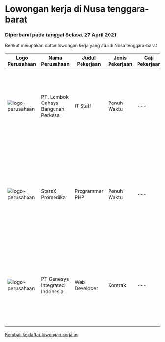 
  # Lowongan kerja di Nusa tenggara-barat

  ### Diperbarui pada tanggal Selasa, 27 April 2021

  Berikut merupakan daftar lowongan kerja yang ada di Nusa tenggara-barat

  |Logo Perusahaan | Nama Perusahaan | Judul Pekerjaan | Jenis Pekerjaan | Gaji Pekerjaan | Lokasi | Deskripsi | Tanggal diunggah | Pranala |
  | -------------- | --------------- | --------------- | --------- | --------- | -------------- | ------- | ----------- | ----------- |
  |![logo-perusahaan](https://image-service-cdn.seek.com.au/6eea8d6942db28c538d809650d234bad669bf02c/ee4dce1061f3f616224767ad58cb2fc751b8d2dc)|PT. Lombok Cahaya Bangunan Perkasa|IT Staff|Penuh Waktu|---|Mataram|Kualifikasi : Usia Masimal 35 Tahun Pendidikan Minimal D3/ S1 Informatika Memiliki Pengalaman Dibidang Yang Sama Minimal 2 Tahun Menguasai &amp;...|Rabu, 21 April 2021|https://www.jobstreet.co.id/id/job/it-staff-3504345?token=0~4e504467-9a78-46c8-b939-9ee0d4e2c948&sectionRank=1&jobId=jobstreet-id-job-3504345|
|![logo-perusahaan](https://us.123rf.com/450wm/pavelstasevich/pavelstasevich1811/pavelstasevich181101027/112815900-stock-vector-no-image-available-icon-flat-vector.jpg?ver=6)|StarsX Promedika|Programmer PHP|Penuh Waktu|---|Nusa Tenggara Barat|Kubus Automation Lab saat ini tengah menangani Project IT-Sistem Informasi Rumah Sakit.Mengajak talenta progresif bergabung dengan Tim Developer Web...|Selasa, 13 April 2021|https://www.jobstreet.co.id/id/job/programmer-php-3506078?token=0~4e504467-9a78-46c8-b939-9ee0d4e2c948&sectionRank=2&jobId=jobstreet-id-job-3506078|
|![logo-perusahaan](https://image-service-cdn.seek.com.au/0771bd6278fe4d4c05d77e989148a4e868d6fbac/ee4dce1061f3f616224767ad58cb2fc751b8d2dc)|PT Genesys Integrated Indonesia|Web Developer|Kontrak|---|Lombok|We are looking for an Web Developer to create organized and integrated software. The ideal candidate should have experience about programming, possess...|Kamis, 08 April 2021|https://www.jobstreet.co.id/id/job/web-developer-3494219?token=0~4e504467-9a78-46c8-b939-9ee0d4e2c948&sectionRank=3&jobId=jobstreet-id-job-3494219|


  [Kembali ke daftar lowongan kerja 🔙](../README.md#daftar-lowongan-kerja)
  